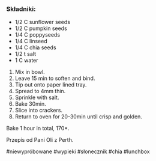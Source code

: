 ### Składniki:
- 1/2 C sunflower seeds
- 1/2 C pumpkin seeds
- 1/4 C poppyseeds
- 1/4 C linseed
- 1/4 C chia seeds
- 1/2 t salt
- 1 C water

1. Mix in bowl.
2. Leave 15 min to soften and bind.
3. Tip out onto paper lined tray.
4. Spread to 4mm thin.
5. Sprinkle with salt.
6. Bake 30min.
7. Slice into crackers.
8. Return to oven for 20-30min until crisp and golden.

Bake 1 hour in total, 170*.

Przepis od Pani Oli z Perth.

#niewypróbowane #wypieki #słonecznik #chia #lunchbox